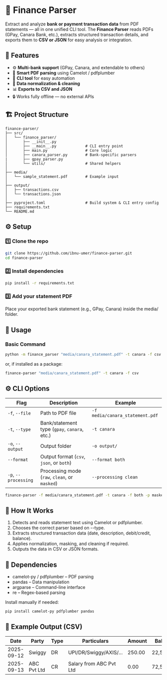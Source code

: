 # 🧾 Finance Parser

Extract and analyze **bank or payment transaction data** from PDF statements — all in one unified CLI tool.
The **Finance Parser** reads PDFs (GPay, Canara Bank, etc.), extracts structured transaction details, and exports them to **CSV or JSON** for easy analysis or integration.


## 🚀 Features

- ⚙️ **Multi-bank support** (GPay, Canara, and extendable to others)
- 📄 **Smart PDF parsing** using Camelot / pdfplumber
- 🧩 **CLI tool** for easy automation
- 🧹 **Data normalization & cleaning**
- 📊 **Exports to CSV and JSON**
- 🔒 Works fully offline — no external APIs


## 🏗️ Project Structure

```plaintext
finance-parser/
├── src/
│   └── finance_parser/
│       ├── __init__.py
│       ├── __main__.py             # CLI entry point
│       ├── main.py                 # Core logic
│       ├── canara_parser.py        # Bank-specific parsers
|       ├── gpay_parser.py
│       └── utils/                  # Shared helpers
│
├── media/
│   └── sample_statement.pdf        # Example input
│
├── output/
│   ├── transactions.csv
│   └── transactions.json
│
├── pyproject.toml                  # Build system & CLI entry config
├── requirements.txt
└── README.md
```

## ⚙️ Setup

### 1️⃣ Clone the repo
```bash
git clone https://github.com/ibnu-umer/finance-parser.git
cd finance-parser
```

### 2️⃣ Install dependencies
```bash
pip install -r requirements.txt
```

### 3️⃣ Add your statement PDF
Place your exported bank statement (e.g., GPay, Canara) inside the media/ folder.


## 🧩 Usage

### Basic Command
```bash
python -m finance_parser "media/canara_statement.pdf" -t canara -f csv
```

or, if installed as a package:
```bash
finance-parser "media/canara_statement.pdf" -t canara -f csv
```

## ⚙️ CLI Options

| Flag | Description | Example |
|------|--------------|---------|
| `-f`, `--file` | Path to PDF file | `-f media/canara_statement.pdf` |
| `-t`, `--type` | Bank/statement type (`gpay`, `canara`, etc.) | `-t canara` |
| `-o`, `--output` | Output folder | `-o output/` |
| `--format` | Output format (`csv`, `json`, or `both`) | `--format both` |
| `-p`, `--processing` | Processing mode (`raw`, `clean`, or `masked`) | `--processing clean` |

```bash
finance-parser -f media/canara_statement.pdf -t canara -f both -p masked
```

## 🧠 How It Works

1. Detects and reads statement text using Camelot or pdfplumber.
2. Chooses the correct parser based on --type.
3. Extracts structured transaction data (date, description, debit/credit, balance).
4. Applies normalization, masking, and cleaning if required.
5. Outputs the data in CSV or JSON formats.


## 🧰 Dependencies

- camelot-py / pdfplumber – PDF parsing
- pandas – Data manipulation
- argparse – Command-line interface
- re – Regex-based parsing

Install manually if needed:
```bash
pip install camelot-py pdfplumber pandas
```


## 🧼 Example Output (CSV)

| Date        | Party       | Type  | Particulars               |  Amount | Balance   |
|-------------|-------------|-------|---------------------------|---------|------------|
| 2025-09-12  | Swiggy      | DR    | UPI/DR/Swiggy/AXIS/...    | 250.00  | 22,580.35  |
| 2025-09-13  | ABC Pvt Ltd | CR    | Salary from ABC Pvt Ltd   | 0.00    | 72,580.35  |

